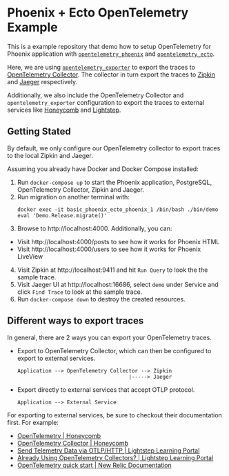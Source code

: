 # Phoenix + Ecto OpenTelemetry Example

This is a example repository that demo how to setup OpenTelemetry for Phoenix application
with [`opentelemetry_phoenix`][0] and [`opentelemetry_ecto`][1].

Here, we are using [`opentelemetry_exporter`][2] to export the traces to [
OpenTelemetry Collector][3]. The collector in turn export the traces to [Zipkin][4] and [
Jaeger][5] respectively.

Additionally, we also include the OpenTelemetry Collector and
`opentelemetry_exporter` configuration to
export the traces to external services like [Honeycomb](https://www.honeycomb.io/) and
[Lightstep](https://lightstep.com/).

## Getting Stated

By default, we only configure our OpenTelemetry collector to export traces to
the local Zipkin and Jaeger.

Assuming you already have Docker and Docker Compose installed:

1. Run `docker-compose up` to start the Phoenix application, PostgreSQL,
   OpenTelemetry Collector, Zipkin and Jaeger.
2. Run migration on another terminal with:
   ```
   docker exec -it basic_phoenix_ecto_phoenix_1 /bin/bash ./bin/demo eval 'Demo.Release.migrate()'
   ```
3. Browse to http://localhost:4000. Additionally, you can:

- Visit http://localhost:4000/posts to see how it works for Phoenix HTML
- Visit http://localhost:4000/users to see how it works for Phoenix LiveView

4. Visit Zipkin at http://localhost:9411 and hit `Run Query` to look the the sample trace.
5. Visit Jaeger UI at http://localhost:16686, select `demo` under Service and click `Find Trace` to
   look at the sample trace.
6. Run `docker-compose down` to destroy the created resources.

## Different ways to export traces

In general, there are 2 ways you can export your OpenTelemetry traces.

- Export to OpenTelemetry Collector, which can then be configured to export to
  external services.

  ```
  Application --> OpenTelemetry Collector --> Zipkin
                                      |-----> Jaeger
  ```

- Export directly to external services that accept OTLP protocol.

  ```
  Application --> External Service
  ```

For exporting to external services, be sure to checkout their
documentation first. For example:

- [OpenTelemetry | Honeycomb](https://docs.honeycomb.io/getting-data-in/opentelemetry/)
- [OpenTelemetry Collector | Honeycomb](https://docs.honeycomb.io/getting-data-in/opentelemetry/otel-collector/)
- [Send Telemetry Data via OTLP/HTTP | Lightstep Learning Portal](https://docs.lightstep.com/docs/send-otlp-over-http-to-lightstep)
- [Already Using OpenTelemetry Collectors? | Lightstep Learning Portal](https://docs.lightstep.com/docs/already-using-collectors)
- [OpenTelemetry quick start | New Relic Documentation](https://docs.newrelic.com/docs/more-integrations/open-source-telemetry-integrations/opentelemetry/opentelemetry-quick-start)

[0]: https://hex.pm/packages/opentelemetry_phoenix
[1]: https://hex.pm/packages/opentelemetry_ecto
[2]: https://hex.pm/packages/opentelemetry_exporter
[3]: https://github.com/open-telemetry/opentelemetry-collector/
[4]: https://zipkin.io/
[5]: https://www.jaegertracing.io/

